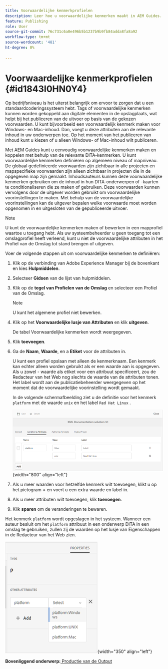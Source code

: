 ```yaml
---
title: Voorwaardelijke kenmerkprofielen
description: Leer hoe u voorwaardelijke kenmerken maakt in AEM Guides. Gebruik voorwaardelijke kenmerken in de map en algemene profielen om de inhoud te conditionaliseren.
feature: Publishing
role: User
source-git-commit: 76c731c6a0e496b5b1237b9b9fb84adda8fa8a92
workflow-type: tm+mt
source-wordcount: '481'
ht-degree: 0%

---
```


# Voorwaardelijke kenmerkprofielen {#id1843I0HN0Y4}

Op bedrijfsniveau is het uiterst belangrijk om ervoor te zorgen dat u een standaardcoderingssysteem hebt. Tags of voorwaardelijke kenmerken kunnen worden gekoppeld aan digitale elementen in de opslagplaats, wat helpt bij het publiceren van de uitvoer op basis van de gekozen voorwaarden. U kunt bijvoorbeeld een voorwaardelijk kenmerk maken voor Windows- en Mac-inhoud. Dan, voegt u deze attributen aan de relevante inhoud in uw onderwerpen toe. Op het moment van het publiceren van inhoud kunt u kiezen of u alleen Windows- of Mac-inhoud wilt publiceren.

Met AEM Guides kunt u eenvoudig voorwaardelijke kenmerken maken en koppelen met behulp van de relevante DITA-kenmerken. U kunt voorwaardelijke kenmerken definiëren op algemeen niveau of mapniveau. De globaal gedefinieerde voorwaarden zijn zichtbaar in alle projecten en mapspecifieke voorwaarden zijn alleen zichtbaar in projecten die in de opgegeven map zijn gemaakt. Inhoudsauteurs kunnen deze voorwaardelijke kenmerken gebruiken om de inhoud in hun DITA-onderwerpen of -kaarten te conditionaliseren die ze maken of gebruiken. Deze voorwaarden kunnen vervolgens door de uitgever worden gebruikt om voorwaardelijke voorinstellingen te maken. Met behulp van de voorwaardelijke voorinstellingen kan de uitgever bepalen welke voorwaarde moet worden opgenomen in en uitgesloten van de gepubliceerde uitvoer.

>[!NOTE]
>
> U kunt de voorwaardelijke kenmerken maken of bewerken in een mapprofiel waartoe u toegang hebt. Als uw systeembeheerder u geen toegang tot een omslagprofiel heeft verleend, kunt u niet de voorwaardelijke attributen in het Profiel van de Omslag tot stand brengen of uitgeven.

Voer de volgende stappen uit om voorwaardelijke kenmerken te definiëren:

1. Klik op de verbinding van Adobe Experience Manager bij de bovenkant en kies **Hulpmiddelen**.

1. Selecteer **Gidsen** van de lijst van hulpmiddelen.

1. Klik op de **tegel van Profielen van de Omslag** en selecteer een Profiel van de Omslag.

   >[!NOTE]
   >
   > U kunt het algemene profiel niet bewerken.

1. Klik op het **Voorwaardelijke lusje van Attributen** en klik **uitgeven**.

   De tabel Voorwaardelijke kenmerken wordt weergegeven.

1. Klik **toevoegen**.

1. Ga de **Naam**, **Waarde**, en a **Etiket** voor de attributen in.

   U kunt een profiel opslaan met alleen de kenmerknaam. Een kenmerk kan echter alleen worden gebruikt als er een waarde aan is opgegeven. Als u zowel - waarde als etiket voor een attribuut specificeert, zou de Redacteur van het Web nog slechts de waarde van de attributen tonen. Het label wordt aan de publicatiebeheerder weergegeven op het moment dat de voorwaardelijke voorinstelling wordt gemaakt.

   In de volgende schermafbeelding ziet u de definitie voor het kenmerk `platform` met de waarde `unix` en het label `Red Hat Linux` .

   ![](images/add-profile.png){width="800" align="left"}

1. Als u meer waarden voor hetzelfde kenmerk wilt toevoegen, klikt u op het pictogram **+** en voert u een extra waarde en label in.

1. Als u meer attributen wilt toevoegen, klik **toevoegen**.

1. Klik **sparen** om de veranderingen te bewaren.


Het kenmerk `platform` wordt opgeslagen in het systeem. Wanneer een auteur besluit om het `platform` attribuut in een onderwerp DITA in een omslag te gebruiken, zullen zij de waarden op het lusje van Eigenschappen in de Redacteur van het Web zien.

![](images/properties-tab.png){width="350" align="left"}

**Bovenliggend onderwerp:**[ Productie van de Output ](generate-output.md)
